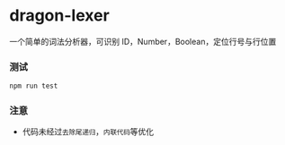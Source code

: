 # dragon-lexer
一个简单的词法分析器，可识别 ID，Number，Boolean，定位行号与行位置

### 测试
```bash
npm run test
```

### 注意

  * 代码未经过`去除尾递归`，`内联代码`等优化
